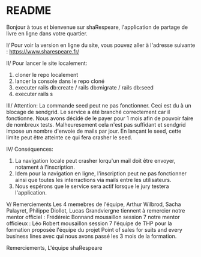 # README
Bonjour à tous et bienvenue sur shaRespeare, l'application de partage de livre en ligne dans votre quartier.

I/ Pour voir la version en ligne du site, vous pouvez aller à l'adresse suivante : https://www.sharespeare.fr/

II/ Pour lancer le site localement:
  1. cloner le repo localement
  2. lancer la console dans le repo cloné
  3. executer rails db:create / rails db:migrate / rails db:seed
  4. executer rails s

III/ Attention:
La commande seed peut ne pas fonctionner.
Ceci est du à un blocage de sendgrid. Le service a été branché correctement car il fonctionne. Nous avons décidé de le payer pour 1 mois afin de pouvoir faire de nombreux tests. Malheuresement cela n'est pas suffidant et sendgrid impose un nombre d'envoie de mails par jour. En lançant le seed, cette limite peut être atteinte ce qui fera crasher le seed.

IV/ Conséquences:
  1. La navigation locale peut crasher lorqu'un mail doit être envoyer, notament à l'inscription.
  2. Idem pour la navigation en ligne, l'inscription peut ne pas fonctionner ainsi que toutes les interractions via mails entre   les utilisateurs.
  3. Nous espérons que le service sera actif lorsque le jury testera l'application.
  
V/ Remerciements
  Les 4 memebres de l'équipe, Arthur Wilbrod, Sacha Palayret, Philippe Diollot, Lucas Grandviergne tiennent à remercier
  notre mentor officiel : Frédéreic Bonnand mousaillon session 7
  notre mentor officieux : Léo  Robert mousaillon session 7
  l'équipe de THP pour la formation proposée
  l'équipe du projet Point of sales for suits and every business lines avec qui nous avons passé les 3 mois de la formation.
  
  Remerciements,
  L'équipe shaRespeare
